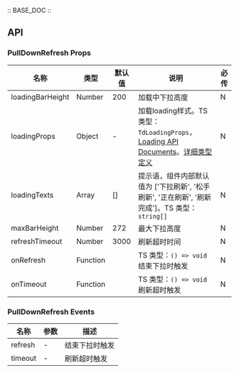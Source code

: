 :: BASE_DOC ::

## API

### PullDownRefresh Props

名称 | 类型 | 默认值 | 说明 | 必传
-- | -- | -- | -- | --
loadingBarHeight | Number | 200 | 加载中下拉高度 | N
loadingProps | Object | - | 加载loading样式。TS 类型：`TdLoadingProps`，[Loading API Documents](./loading?tab=api)。[详细类型定义](https://github.com/Tencent/tdesign-mobile-vue/tree/develop/src/pull-down-refresh/type.ts) | N
loadingTexts | Array | [] | 提示语，组件内部默认值为 ['下拉刷新', '松手刷新', '正在刷新', '刷新完成']。TS 类型：`string[]` | N
maxBarHeight | Number | 272 | 最大下拉高度 | N
refreshTimeout | Number | 3000 | 刷新超时时间 | N
onRefresh | Function |  | TS 类型：`() => void`<br/>结束下拉时触发 | N
onTimeout | Function |  | TS 类型：`() => void`<br/>刷新超时触发 | N

### PullDownRefresh Events

名称 | 参数 | 描述
-- | -- | --
refresh | - | 结束下拉时触发
timeout | - | 刷新超时触发
